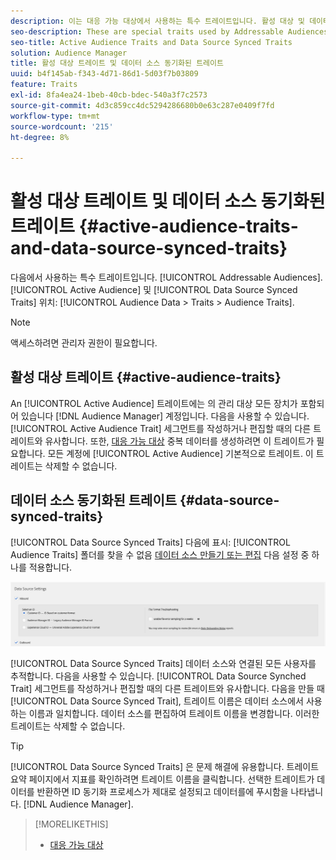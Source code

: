 ```yaml
---
description: 이는 대응 가능 대상에서 사용하는 특수 트레이트입니다. 활성 대상 및 데이터 소스 동기화된 트레이트는 대상 데이터 > 트레이트 > 대상 트레이트에 있습니다.
seo-description: These are special traits used by Addressable Audiences. Active Audience and Data Source Synced Traits are located in Audience Data > Traits > Audience Traits.
seo-title: Active Audience Traits and Data Source Synced Traits
solution: Audience Manager
title: 활성 대상 트레이트 및 데이터 소스 동기화된 트레이트
uuid: b4f145ab-f343-4d71-86d1-5d03f7b03809
feature: Traits
exl-id: 8fa4ea24-1beb-40cb-bdec-540a3f7c2573
source-git-commit: 4d3c859cc4dc5294286680b0e63c287e0409f7fd
workflow-type: tm+mt
source-wordcount: '215'
ht-degree: 8%

---
```


# 활성 대상 트레이트 및 데이터 소스 동기화된 트레이트 {#active-audience-traits-and-data-source-synced-traits}

다음에서 사용하는 특수 트레이트입니다. [!UICONTROL Addressable Audiences]. [!UICONTROL Active Audience] 및 [!UICONTROL Data Source Synced Traits] 위치: [!UICONTROL Audience Data > Traits > Audience Traits].

>[!NOTE]
>
>액세스하려면 관리자 권한이 필요합니다.

## 활성 대상 트레이트 {#active-audience-traits}

An [!UICONTROL Active Audience] 트레이트에는 의 관리 대상 모든 장치가 포함되어 있습니다 [!DNL Audience Manager] 계정입니다. 다음을 사용할 수 있습니다. [!UICONTROL Active Audience Trait] 세그먼트를 작성하거나 편집할 때의 다른 트레이트와 유사합니다. 또한, [대응 가능 대상](../../features/addressable-audiences.md) 중복 데이터를 생성하려면 이 트레이트가 필요합니다. 모든 계정에 [!UICONTROL Active Audience] 기본적으로 트레이트. 이 트레이트는 삭제할 수 없습니다.

## 데이터 소스 동기화된 트레이트 {#data-source-synced-traits}

[!UICONTROL Data Source Synced Traits] 다음에 표시: [!UICONTROL Audience Traits] 폴더를 찾을 수 없음 [데이터 소스 만들기 또는 편집](../../features/manage-datasources.md#create-data-source) 다음 설정 중 하나를 적용합니다.

![](assets/datasource_synced.png)

[!UICONTROL Data Source Synced Traits] 데이터 소스와 연결된 모든 사용자를 추적합니다. 다음을 사용할 수 있습니다. [!UICONTROL Data Source Synched Trait] 세그먼트를 작성하거나 편집할 때의 다른 트레이트와 유사합니다. 다음을 만들 때 [!UICONTROL Data Source Synced Trait], 트레이트 이름은 데이터 소스에서 사용하는 이름과 일치합니다. 데이터 소스를 편집하여 트레이트 이름을 변경합니다. 이러한 트레이트는 삭제할 수 없습니다.

>[!TIP]
>
>[!UICONTROL Data Source Synced Traits] 은 문제 해결에 유용합니다. 트레이트 요약 페이지에서 지표를 확인하려면 트레이트 이름을 클릭합니다. 선택한 트레이트가 데이터를 반환하면 ID 동기화 프로세스가 제대로 설정되고 데이터를에 푸시함을 나타냅니다. [!DNL Audience Manager].

>[!MORELIKETHIS]
>
>* [대응 가능 대상](../../features/addressable-audiences.md)

